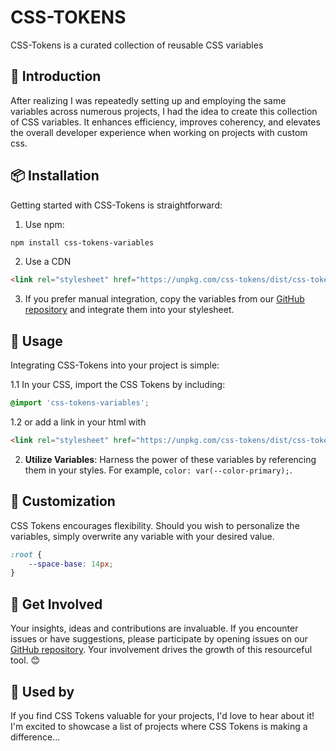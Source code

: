 # CSS-TOKENS
CSS-Tokens is a curated collection of reusable CSS variables

## 🦄 Introduction

After realizing I was repeatedly setting up and employing the same variables across numerous projects, I had the idea to create this collection of CSS variables. It enhances efficiency, improves coherency, and elevates the overall developer experience when working on projects with custom css.


## 📦 Installation

Getting started with CSS-Tokens is straightforward:

1. Use npm:
```bash
npm install css-tokens-variables
```

2. Use a CDN
```html
<link rel="stylesheet" href="https://unpkg.com/css-tokens/dist/css-tokens-variables.css">
```

3. If you prefer manual integration, copy the variables from our [GitHub repository](https://github.com/boguz/css-tokens) and integrate them into your stylesheet.

## 🚀 Usage

Integrating CSS-Tokens into your project is simple:

1.1 In your CSS, import the CSS Tokens by including:
```css
@import 'css-tokens-variables';
```
1.2 or add a link in your html with
```html
<link rel="stylesheet" href="https://unpkg.com/css-tokens/dist/css-tokens-variables.css">
```

2. **Utilize Variables**: Harness the power of these variables by referencing them in your styles. For example, `color: var(--color-primary);`.

## 🎨 Customization

CSS Tokens encourages flexibility. Should you wish to personalize the variables, simply overwrite any variable with your desired value.
```css
:root {
    --space-base: 14px;
}
```

## 👷 Get Involved

Your insights, ideas and contributions are invaluable. If you encounter issues or have suggestions, please participate by opening issues on our [GitHub repository](https://github.com/boguz/css-tokens). Your involvement drives the growth of this resourceful tool. 😊


##  📣 Used by
If you find CSS Tokens valuable for your projects, I'd love to hear about it! I'm excited to showcase a list of projects where CSS Tokens is making a difference...
